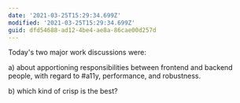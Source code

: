 ```yaml
---
date: '2021-03-25T15:29:34.699Z'
modified: '2021-03-25T15:29:34.699Z'
guid: dfd54688-ad12-4be4-ae8a-86cae00d257d
---
```

Today's two major work discussions were:

a) about apportioning responsibilities between frontend and backend people, with regard to #a11y, performance, and robustness.

b) which kind of crisp is the best?

